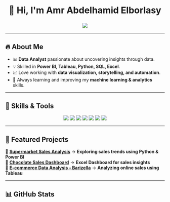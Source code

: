 <h1 align="center">
  👋 Hi, I'm Amr Abdelhamid Elborlasy  
</h1>

<h3 align="center">
  <img src="https://readme-typing-svg.demolab.com?font=Fira+Code&size=22&pause=1000&color=F7F7F7&background=FF8C00&center=true&width=500&lines=Data+Analyst+%7C+Python+%7C+SQL+%7C+Power+BI;Building+Interactive+Dashboards;Passionate+about+Data+Science" />
</h3>

---

## 🔥 About Me  
- 📊 **Data Analyst** passionate about uncovering insights through data.  
- 💡 Skilled in **Power BI, Tableau, Python, SQL, Excel**.  
- 📈 Love working with **data visualization, storytelling, and automation**.  
- 🎯 Always learning and improving my **machine learning & analytics** skills.  

---

## 🚀 Skills & Tools  
<p align="center">
  <img src="https://img.shields.io/badge/Python-3776AB?style=for-the-badge&logo=python&logoColor=white" />
  <img src="https://img.shields.io/badge/Pandas-150458?style=for-the-badge&logo=pandas&logoColor=white" />
  <img src="https://img.shields.io/badge/SQL-4479A1?style=for-the-badge&logo=mysql&logoColor=white" />
  <img src="https://img.shields.io/badge/PowerBI-F2C811?style=for-the-badge&logo=powerbi&logoColor=black" />
  <img src="https://img.shields.io/badge/Tableau-E97627?style=for-the-badge&logo=tableau&logoColor=white" />
  <img src="https://img.shields.io/badge/Excel-217346?style=for-the-badge&logo=microsoft-excel&logoColor=white" />
  <img src="https://img.shields.io/badge/Matplotlib-#ffffff?style=for-the-badge&logo=plotly&logoColor=blue" />
</p>

---

## 📂 Featured Projects  
🔹 **[Supermarket Sales Analysis](https://github.com/YourUsername/supermarket-sales-analysis)** → **Exploring sales trends using Python & Power BI**  
🔹 **[Chocolate Sales Dashboard](https://github.com/YourUsername/chocolate-sales-dashboard)** → **Excel Dashboard for sales insights**  
🔹 **[E-commerce Data Analysis - Barizella](https://github.com/YourUsername/barizella-analysis)** → **Analyzing online sales using Tableau**  

---

## 📊 GitHub Stats  
<p align="center">
  <img src="https://github-readme-stats.vercel
